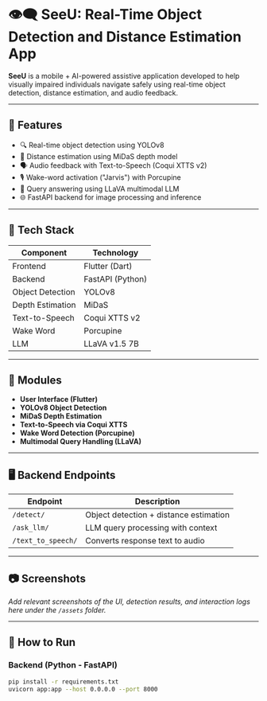 # 👁️‍🗨️ SeeU: Real-Time Object Detection and Distance Estimation App

**SeeU** is a mobile + AI-powered assistive application developed to help visually impaired individuals navigate safely using real-time object detection, distance estimation, and audio feedback.

---

## 📱 Features

- 🔍 Real-time object detection using YOLOv8
- 📏 Distance estimation using MiDaS depth model
- 🗣️ Audio feedback with Text-to-Speech (Coqui XTTS v2)
- 🎙️ Wake-word activation ("Jarvis") with Porcupine
- 🧠 Query answering using LLaVA multimodal LLM
- 🌐 FastAPI backend for image processing and inference

---

## 🧠 Tech Stack

| Component      | Technology                       |
|----------------|-----------------------------------|
| Frontend       | Flutter (Dart)                   |
| Backend        | FastAPI (Python)                 |
| Object Detection | YOLOv8                          |
| Depth Estimation | MiDaS                           |
| Text-to-Speech | Coqui XTTS v2                    |
| Wake Word      | Porcupine                        |
| LLM            | LLaVA v1.5 7B                    |

---

## 🧩 Modules

- **User Interface (Flutter)**
- **YOLOv8 Object Detection**
- **MiDaS Depth Estimation**
- **Text-to-Speech via Coqui XTTS**
- **Wake Word Detection (Porcupine)**
- **Multimodal Query Handling (LLaVA)**

---

## 🖥️ Backend Endpoints

| Endpoint          | Description                         |
|-------------------|-------------------------------------|
| `/detect/`        | Object detection + distance estimation |
| `/ask_llm/`       | LLM query processing with context     |
| `/text_to_speech/`| Converts response text to audio       |

---

## 📷 Screenshots

_Add relevant screenshots of the UI, detection results, and interaction logs here under the `/assets` folder._

---

## 🚀 How to Run

### Backend (Python - FastAPI)
```bash
pip install -r requirements.txt
uvicorn app:app --host 0.0.0.0 --port 8000
